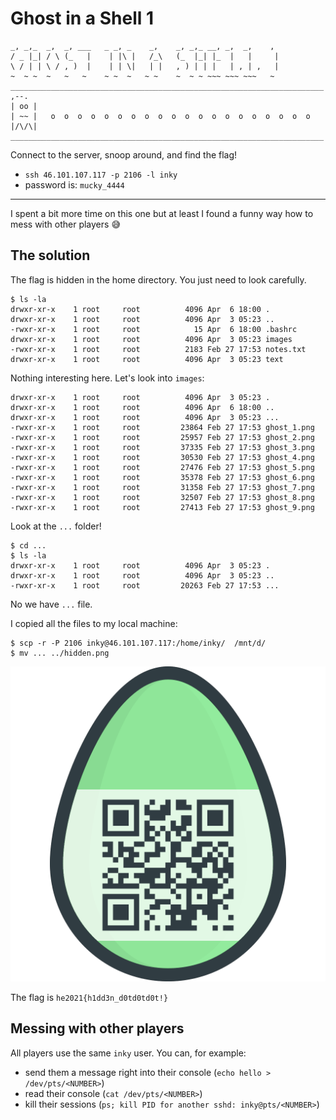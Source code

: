 # Ghost in a Shell 1
```
_, _,_  _,  _, ___   _ _, _    _,    _, _,_ __, _,  _,    ,  
/ _ |_| / \ (_   |    | |\ |   /_\   (_  |_| |_  |   |     |  
\ / | | \ / , )  |    | | \|   | |   , ) | | |   | , | ,   |  
~  ~ ~  ~   ~   ~    ~ ~  ~   ~ ~    ~  ~ ~ ~~~ ~~~ ~~~   ~
______________________________________________________________________  
,--.    
| oo |   
| ~~ |   o  o  o  o  o  o  o  o  o  o  o  o  o  o  o  o  o  o  o  o  
|/\/\|
______________________________________________________________________  
```

Connect to the server, snoop around, and find the flag!

- `ssh 46.101.107.117 -p 2106 -l inky`
- password is: `mucky_4444`

---

I spent a bit more time on this one but at least I found a funny way how to mess with other players 😅

## The solution

The flag is hidden in the home directory. You just need to look carefully.

```
$ ls -la
drwxr-xr-x    1 root     root          4096 Apr  6 18:00 .
drwxr-xr-x    1 root     root          4096 Apr  3 05:23 ..
-rwxr-xr-x    1 root     root            15 Apr  6 18:00 .bashrc
drwxr-xr-x    1 root     root          4096 Apr  3 05:23 images
-rwxr-xr-x    1 root     root          2183 Feb 27 17:53 notes.txt
drwxr-xr-x    1 root     root          4096 Apr  3 05:23 text
```

Nothing interesting here. Let's look into `images`:
```
drwxr-xr-x    1 root     root          4096 Apr  3 05:23 .
drwxr-xr-x    1 root     root          4096 Apr  6 18:00 ..
drwxr-xr-x    1 root     root          4096 Apr  3 05:23 ...
-rwxr-xr-x    1 root     root         23864 Feb 27 17:53 ghost_1.png
-rwxr-xr-x    1 root     root         25957 Feb 27 17:53 ghost_2.png
-rwxr-xr-x    1 root     root         37335 Feb 27 17:53 ghost_3.png
-rwxr-xr-x    1 root     root         30530 Feb 27 17:53 ghost_4.png
-rwxr-xr-x    1 root     root         27476 Feb 27 17:53 ghost_5.png
-rwxr-xr-x    1 root     root         35378 Feb 27 17:53 ghost_6.png
-rwxr-xr-x    1 root     root         31358 Feb 27 17:53 ghost_7.png
-rwxr-xr-x    1 root     root         32507 Feb 27 17:53 ghost_8.png
-rwxr-xr-x    1 root     root         27413 Feb 27 17:53 ghost_9.png
```

Look at the `...` folder!

```
$ cd ...
$ ls -la
drwxr-xr-x    1 root     root          4096 Apr  3 05:23 .
drwxr-xr-x    1 root     root          4096 Apr  3 05:23 ..
-rwxr-xr-x    1 root     root         20263 Feb 27 17:53 ...
```

No we have `...` file.

I copied all the files to my local machine:
```
$ scp -r -P 2106 inky@46.101.107.117:/home/inky/  /mnt/d/
$ mv ... ../hidden.png
```

![](hidden.png)

The flag is `he2021{h1dd3n_d0td0td0t!}`

## Messing with other players
All players use the same `inky` user. You can, for example:
- send them a message right into their console (`echo hello > /dev/pts/<NUMBER>`)
- read their console (`cat /dev/pts/<NUMBER>`)
- kill their sessions (`ps; kill PID for another sshd: inky@pts/<NUMBER>`)
